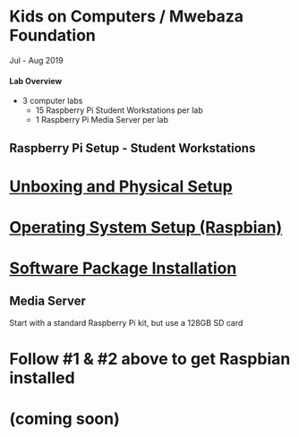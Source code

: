# Kids on Computers / Mwebaza Foundation
Jul - Aug 2019

#### Lab Overview
* 3 computer labs
  * 15 Raspberry Pi Student Workstations per lab
  * 1 Raspberry Pi Media Server per lab

## Raspberry Pi Setup - Student Workstations
  # [Unboxing and Physical Setup](unboxing-and-physical-setup.md)
  # [Operating System Setup (Raspbian)](operating-system-setup-raspbian.md)
  # [Software Package Installation](software-package-installation.md)

## Media Server
Start with a standard Raspberry Pi kit, but use a 128GB SD card
  # Follow #1 & #2 above to get Raspbian installed  
  # (coming soon)

